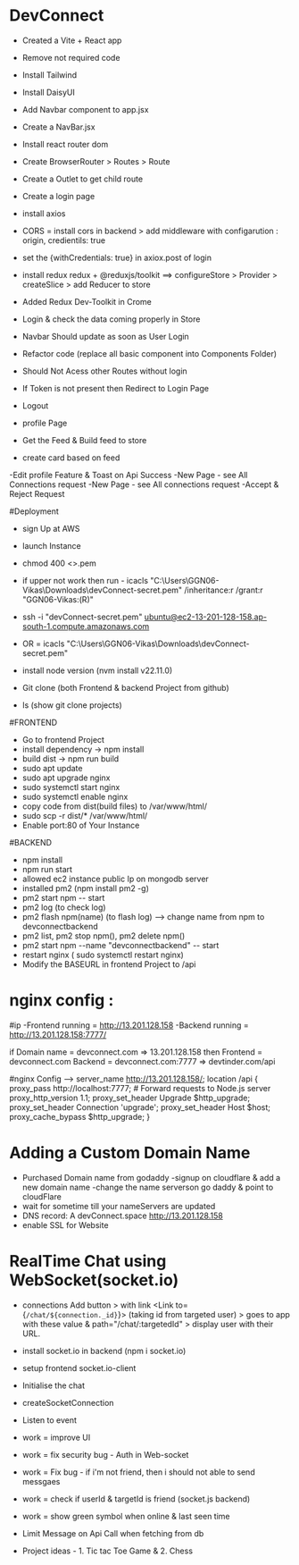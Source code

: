 # DevConnect

- Created a Vite + React app
- Remove not required code
- Install Tailwind 
- Install DaisyUI
- Add Navbar component to app.jsx
- Create a NavBar.jsx 
- Install react router dom
- Create BrowserRouter > Routes > Route
- Create a Outlet to get child route

- Create a login page
- install axios
- CORS = install cors in backend > add middleware with configarution : origin, credientils: true
- set the {withCredentials: true} in axiox.post of login
- install redux redux + @reduxjs/toolkit ==> configureStore > Provider > createSlice > add Reducer to store
- Added Redux Dev-Toolkit in Crome
- Login & check the data coming properly in Store
- Navbar Should update as soon as User Login
- Refactor code (replace all basic component into Components Folder)
- Should Not Acess other Routes without login
- If Token is not present then Redirect to Login Page
- Logout
- profile Page
- Get the Feed & Build feed to store
- create card based on feed

-Edit profile Feature & Toast on Api Success
-New Page - see All Connections request
-New Page - see All connections request
-Accept & Reject Request 


#Deployment
- sign Up at AWS
- launch Instance
- chmod 400 <>.pem
- if upper not work then run - icacls "C:\Users\GGN06-Vikas\Downloads\devConnect-secret.pem" /inheritance:r /grant:r "GGN06-Vikas:(R)"

- ssh -i "devConnect-secret.pem" ubuntu@ec2-13-201-128-158.ap-south-1.compute.amazonaws.com
- OR = icacls "C:\Users\GGN06-Vikas\Downloads\devConnect-secret.pem"

- install node version (nvm install v22.11.0)
- Git clone (both Frontend & backend Project from github)
- ls (show git clone projects)

#FRONTEND
- Go to frontend Project
- install dependency -> npm install
- build dist -> npm run build
- sudo apt update
- sudo apt upgrade nginx
- sudo systemctl start nginx
- sudo systemctl enable nginx
- copy code from dist(build files) to /var/www/html/
- sudo scp -r dist/* /var/www/html/
- Enable port:80 of Your Instance

#BACKEND
- npm install
- npm run start
- allowed ec2 instance public Ip on mongodb server
- installed pm2 (npm install pm2 -g)
- pm2 start npm -- start
- pm2 log (to check log)
- pm2 flash npm(name) (to flash log)
--> change name from npm to devconnectbackend
- pm2 list, pm2 stop npm(<name>), pm2 delete npm(<name>)
- pm2 start npm --name "devconnectbackend" -- start
- restart nginx ( sudo systemctl restart nginx)
- Modify the BASEURL in frontend Project to /api

# nginx config :

#ip
-Frontend running = http://13.201.128.158
-Backend running = http://13.201.128.158:7777/

if Domain name = devconnect.com => 13.201.128.158
then 
Frontend = devconnect.com
Backend = devconnect.com:7777 => devtinder.com/api

#nginx Config -->
     server_name http://13.201.128.158/;
   location /api {
        proxy_pass http://localhost:7777;  # Forward requests to Node.js server
        proxy_http_version 1.1;
        proxy_set_header Upgrade $http_upgrade;
        proxy_set_header Connection 'upgrade';
        proxy_set_header Host $host;
        proxy_cache_bypass $http_upgrade;
    }
    


# Adding a Custom Domain Name
- Purchased Domain name from godaddy
-signup on cloudflare & add a new domain name
-change the name serverson go daddy & point to cloudFlare   
- wait for sometime till your nameServers are updated 
- DNS record: A devConnect.space http://13.201.128.158
- enable SSL for Website

# RealTime Chat using WebSocket(socket.io)
- connections Add button > with link <Link to={`/chat/${connection._id}`}> (taking id from targeted user) > goes to app with these value & path="/chat/:targetedId" > display user with their URL.

- install socket.io in backend (npm i socket.io)
- setup frontend socket.io-client
- Initialise the chat
- createSocketConnection
- Listen to event
- work = improve UI
- work = fix security bug - Auth in Web-socket
- work = Fix bug - if i'm not friend, then i should not able to send messgaes
- work = check if userId & targetId is friend (socket.js backend)
- work = show green symbol when online & last seen time
- Limit Message on Api Call when fetching from db
- Project ideas - 1. Tic tac Toe Game & 2. Chess